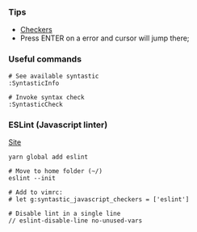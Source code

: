 ### Tips
- [Checkers](https://github.com/vim-syntastic/syntastic/blob/master/doc/syntastic-checkers.txt)
- Press ENTER on a error and cursor will jump there;

### Useful commands
```shell
# See available syntastic
:SyntasticInfo

# Invoke syntax check
:SyntasticCheck
```

### ESLint (Javascript linter)
[Site](https://eslint.org/)
```shell
yarn global add eslint

# Move to home folder (~/)
eslint --init

# Add to vimrc:
# let g:syntastic_javascript_checkers = ['eslint']

# Disable lint in a single line
// eslint-disable-line no-unused-vars
```

